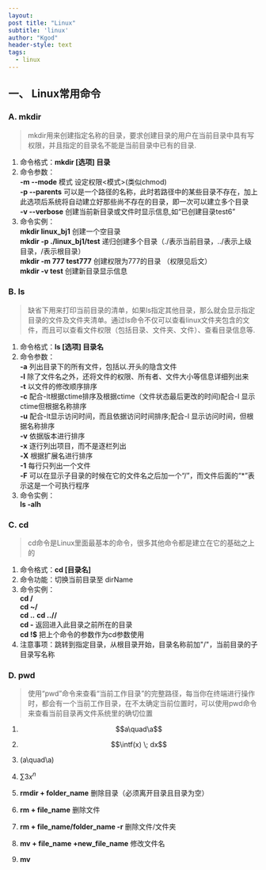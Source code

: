 ```yaml
--- 
layout: 
post title: "Linux" 
subtitle: 'linux' 
author: "Kgod" 
header-style: text 
tags: 
  - linux 
---
```

## 一、 Linux常用命令
### A. mkdir
>mkdir用来创建指定名称的目录，要求创建目录的用户在当前目录中具有写权限，并且指定的目录名不能是当前目录中已有的目录.

1. 命令格式：**mkdir [选项] 目录**	
2. 命令参数：
<br>**-m --mode** 模式 设定权限<模式>(类似chmod) 
<br>**-p --parents** 可以是一个路径的名称，此时若路径中的某些目录不存在，加上此选项后系统将自动建立好那些尚不存在的目录，即一次可以建立多个目录
<br>**-v --verbose** 创建当前新目录或文件时显示信息,如“已创建目录test6”
3. 命令实例：
<br>**mkdir linux_bj1** 创建一个空目录
<br>**mkdir -p ./linux_bj1/test** 递归创建多个目录（./表示当前目录，../表示上级目录，/表示根目录）
<br>**mkdir -m 777 test777** 创建权限为777的目录 （权限见后文）
<br>**mkdir -v test** 创建新目录显示信息

### B. ls 
>缺省下用来打印当前目录的清单，如果ls指定其他目录，那么就会显示指定目录的文件及文件夹清单。通过ls命令不仅可以查看linux文件夹包含的文件，而且可以查看文件权限（包括目录、文件夹、文件）、查看目录信息等.

1. 命令格式：**ls [选项] 目录名**
2. 命令参数：
<br>**-a** 列出目录下的所有文件，包括以.开头的隐含文件
<br>**-l** 除了文件名之外，还将文件的权限、所有者、文件大小等信息详细列出来
<br>**-t** 以文件的修改顺序排序
<br>**-c** 配合-lt根据ctime排序及根据ctime（文件状态最后更改的时间)配合-l 显示ctime但根据名称排序
<br>**-u** 配合-lt显示访问时间，而且依据访问时间排序;配合-l 显示访问时间，但根据名称排序
<br>**-v** 依据版本进行排序
<br>**-x** 逐行列出项目，而不是逐栏列出
<br>**-X** 根据扩展名进行排序
<br>**-1** 每行只列出一个文件
<br>**-F** 可以在显示子目录的时候在它的文件名之后加一个“/”，而文件后面的“*”表示这是一个可执行程序
3. 命令实例：
<br>**ls -alh**

### C. cd 
>cd命令是Linux里面最基本的命令，很多其他命令都是建立在它的基础之上的

1. 命令格式：**cd [目录名]**
2. 命令功能：切换当前目录至 dirName
3. 命令实例：
<br>**cd /**
<br>**cd ~/**
<br>**cd ..** **cd ..//**
<br>**cd -** 返回进入此目录之前所在的目录
<br>**cd !$** 把上个命令的参数作为cd参数使用
4. 注意事项：跳转到指定目录，从根目录开始，目录名称前加"/"，当前目录的子目录写名称

### D. pwd
>使用“pwd”命令来查看“当前工作目录”的完整路径，每当你在终端进行操作时，都会有一个当前工作目录，在不太确定当前位置时，可以使用pwd命令来查看当前目录再文件系统里的确切位置

1. $$a\quad\a$$
2. $$\intf(x) \; dx$$ 
3. \(a\quad\a\)
4. $\sum{3x^n}$
























2. **rmdir + folder_name**	删除目录（必须离开目录且目录为空）
3. **rm + file_name**		删除文件
4. **rm + file_name/folder_name -r**	删除文件/文件夹
5. **mv + file_name +new_file_name**	修改文件名
6. **mv**
